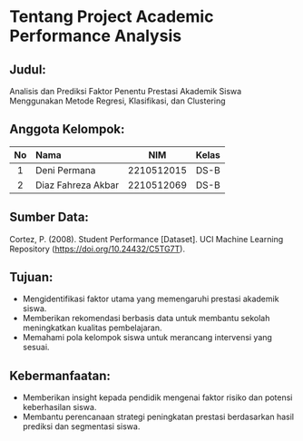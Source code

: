 # Tentang Project Academic Performance Analysis

## Judul:

Analisis dan Prediksi Faktor Penentu Prestasi Akademik Siswa Menggunakan Metode Regresi, Klasifikasi, dan Clustering

## Anggota Kelompok:

| No  | Nama               |    NIM     | Kelas |
|:---:|:-------------------|:----------:|:-----:|
|  1  | Deni Permana       | 2210512015 | DS-B  |
|  2  | Diaz Fahreza Akbar | 2210512069 | DS-B  |

## Sumber Data:

Cortez, P. (2008). Student Performance [Dataset]. UCI Machine Learning Repository (<https://doi.org/10.24432/C5TG7T>).

## Tujuan:

-   Mengidentifikasi faktor utama yang memengaruhi prestasi akademik siswa.
-   Memberikan rekomendasi berbasis data untuk membantu sekolah meningkatkan kualitas pembelajaran.
-   Memahami pola kelompok siswa untuk merancang intervensi yang sesuai.

## Kebermanfaatan:

-   Memberikan insight kepada pendidik mengenai faktor risiko dan potensi keberhasilan siswa.
-   Membantu perencanaan strategi peningkatan prestasi berdasarkan hasil prediksi dan segmentasi siswa.
